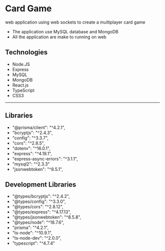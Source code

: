 # Card Game
 web application using web sockets to create a multiplayer card game
 * The application use MySQL database and MongoDB
 * All the application are make to running on web
## Technologies
* Node.JS
* Express
* MySQL
* MongoDB
* React.js
* TypeScript
* CSS3
***
## Libraries
* "@prisma/client": "^4.2.1",
* "bcryptjs": "^2.4.3",
* "config": "^3.3.7",
* "cors": "^2.8.5",
* "dotenv": "^16.0.1",
* "express": "^4.18.1",
* "express-async-errors": "^3.1.1",
* "mysql2": "^2.3.3"
* "jsonwebtoken": "^8.5.1",
## Development Libraries
* "@types/bcryptjs": "^2.4.2",
* "@types/config": "^3.3.0",
* "@types/cors": "^2.8.12",
* "@types/express": "^4.17.13",
* "@types/jsonwebtoken": "^8.5.8",
* "@types/node": "^18.7.6",
* "prisma": "^4.2.1",
* "ts-node": "^10.9.1",
* "ts-node-dev": "^2.0.0",
* "typescript": "^4.7.4"

